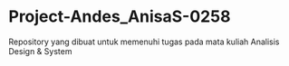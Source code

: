 # Project-Andes_AnisaS-0258
Repository yang dibuat untuk memenuhi tugas pada mata kuliah Analisis Design &amp; System 
